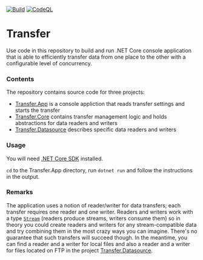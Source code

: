 [![Build](https://github.com/aannenko/Transfer/workflows/Build/badge.svg?branch=master)](https://github.com/aannenko/Transfer/actions?query=workflow%3ABuild) [![CodeQL](https://github.com/aannenko/Transfer/workflows/CodeQL/badge.svg?branch=master)](https://github.com/aannenko/Transfer/actions?query=workflow%3ACodeQL)

# Transfer
Use code in this repository to build and run .NET Core console application that is able to efficiently transfer data from one place to the other with a configurable level of concurrency.

### Contents
The repository contains source code for three projects:
- [Transfer.App](https://github.com/aannenko/Transfer/tree/master/src/Transfer.App) is a console appliction that reads transfer settings and starts the transfer
- [Transfer.Core](https://github.com/aannenko/Transfer/tree/master/src/Transfer.Core) contains transfer management logic and holds abstractions for data readers and writers
- [Transfer.Datasource](https://github.com/aannenko/Transfer/tree/master/src/Transfer.Datasource) describes specific data readers and writers

### Usage
You will need [.NET Core SDK](https://dotnet.microsoft.com/download/dotnet/5.0) installed.

`cd` to the Transfer.App directory, run `dotnet run` and follow the instructions in the output.

### Remarks
The application uses a notion of reader/writer for data transfers; each transfer requires one reader and one writer. Readers and writers work with a type [`Stream`](https://docs.microsoft.com/en-us/dotnet/api/system.io.stream) (readers produce streams, writers consume them) so in theory you could create readers and writers for any stream-compatible data and try combining them in the most crazy ways you can imagine. There's no guarantee that such transfers will succeed though. In the meantime, you can find a reader and a writer for local files and also a reader and a writer for files located on FTP in the project [Transfer.Datasource](https://github.com/aannenko/Transfer/tree/master/src/Transfer.Datasource).
